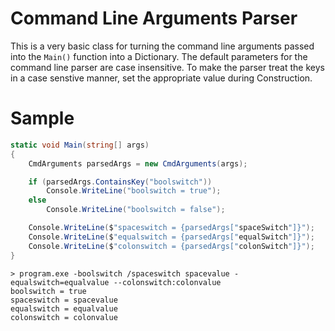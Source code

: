 # Command Line Arguments Parser

This is a very basic class for turning the command line arguments passed into the `Main()` function into a Dictionary. The default parameters for the command line parser are case insensitive. To make the parser treat the keys in a case senstive manner, set the appropriate value during Construction.

# Sample

```csharp
static void Main(string[] args)
{
    CmdArguments parsedArgs = new CmdArguments(args);

    if (parsedArgs.ContainsKey("boolswitch"))
        Console.WriteLine("boolswitch = true");
    else
        Console.WriteLine("boolswitch = false");

    Console.WriteLine($"spaceswitch = {parsedArgs["spaceSwitch"]}");
    Console.WriteLine($"equalswitch = {parsedArgs["equalSwitch"]}");
    Console.WriteLine($"colonswitch = {parsedArgs["colonSwitch"]}");
}
```

```shell
> program.exe -boolswitch /spaceswitch spacevalue -equalswitch=equalvalue --colonswitch:colonvalue
boolswitch = true
spaceswitch = spacevalue
equalswitch = equalvalue
colonswitch = colonvalue
```